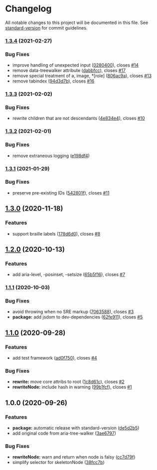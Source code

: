# Changelog

All notable changes to this project will be documented in this file. See [standard-version](https://github.com/conventional-changelog/standard-version) for commit guidelines.

### [1.3.4](https://github.com/krautzource/sre-to-tree/compare/v1.3.3...v1.3.4) (2021-02-27)


### Bug Fixes

* improve handling of unexpected input ([0280400](https://github.com/krautzource/sre-to-tree/commit/0280400e791a09c7f19ff6794f6315ddb80630a7)), closes [#14](https://github.com/krautzource/sre-to-tree/issues/14)
* remove data-treewalker attribute ([dabbfcc](https://github.com/krautzource/sre-to-tree/commit/dabbfcc3ad3dae74fd1edfe58c2d7f4f1464b2fc)), closes [#17](https://github.com/krautzource/sre-to-tree/issues/17)
* remove special treatment of a, image, *[role] ([806ac9a](https://github.com/krautzource/sre-to-tree/commit/806ac9a9235b6f446bdbc7a41d67fdbbf292324d)), closes [#13](https://github.com/krautzource/sre-to-tree/issues/13)
* remove tabindex ([94d3d7b](https://github.com/krautzource/sre-to-tree/commit/94d3d7b62163d78388a8d9c4cf6656f92f853249)), closes [#16](https://github.com/krautzource/sre-to-tree/issues/16)

### [1.3.3](https://github.com/krautzource/sre-to-tree/compare/v1.3.2...v1.3.3) (2021-02-02)


### Bug Fixes

* rewrite children that are not descendants ([4e834e4](https://github.com/krautzource/sre-to-tree/commit/4e834e40716dd520752f714176dbc90b61c07e5d)), closes [#10](https://github.com/krautzource/sre-to-tree/issues/10)

### [1.3.2](https://github.com/krautzource/sre-to-tree/compare/v1.3.1...v1.3.2) (2021-02-01)


### Bug Fixes

* remove extraneous logging ([e198df4](https://github.com/krautzource/sre-to-tree/commit/e198df402843f2de611d4ee346e846a020f1677e))

### [1.3.1](https://github.com/krautzource/sre-to-tree/compare/v1.3.0...v1.3.1) (2021-01-29)


### Bug Fixes

* preserve pre-existing IDs ([542801f](https://github.com/krautzource/sre-to-tree/commit/542801fdfa51e0f81da147357ce9aa1eb6f4af39)), closes [#11](https://github.com/krautzource/sre-to-tree/issues/11)

## [1.3.0](https://github.com/krautzource/sre-to-tree/compare/v1.2.0...v1.3.0) (2020-11-18)


### Features

* support braille labels ([178d6d0](https://github.com/krautzource/sre-to-tree/commit/178d6d051942a14ade2f99c76f152f7d68f1d128)), closes [#8](https://github.com/krautzource/sre-to-tree/issues/8)

## [1.2.0](https://github.com/krautzource/sre-to-tree/compare/v1.1.1...v1.2.0) (2020-10-13)


### Features

* add aria-level, -posinset, -setsize ([65b5f16](https://github.com/krautzource/sre-to-tree/commit/65b5f167b2f59d5f8bddcc8196c8fac8b70ba960)), closes [#7](https://github.com/krautzource/sre-to-tree/issues/7)

### [1.1.1](https://github.com/krautzource/sre-to-tree/compare/v1.1.0...v1.1.1) (2020-10-03)


### Bug Fixes

* avoid throwing when no SRE markup ([7063588](https://github.com/krautzource/sre-to-tree/commit/7063588aeb19c457c93d884b1f44b8e3c88bb698)), closes [#3](https://github.com/krautzource/sre-to-tree/issues/3)
* **package:** add jsdom to dev-dependencies ([62fe911](https://github.com/krautzource/sre-to-tree/commit/62fe911cdcbb3fdde4f488a32c36d5704c25a44f)), closes [#5](https://github.com/krautzource/sre-to-tree/issues/5)

## [1.1.0](https://github.com/krautzource/sre-to-tree/compare/v1.0.0...v1.1.0) (2020-09-28)


### Features

* add test framework ([ad0f750](https://github.com/krautzource/sre-to-tree/commit/ad0f7509a8c8c51e1200546ba183210a11960247)), closes [#4](https://github.com/krautzource/sre-to-tree/issues/4)


### Bug Fixes

* **rewrite:** move core attribs to root ([1c8d61c](https://github.com/krautzource/sre-to-tree/commit/1c8d61c6382bb852cfc80d79e563e9413908f3e7)), closes [#2](https://github.com/krautzource/sre-to-tree/issues/2)
* **rewriteNode:** include hash in warning ([99b1fcf](https://github.com/krautzource/sre-to-tree/commit/99b1fcfa621d91ee1a3992c73afb7068d7f7556d)), closes [#1](https://github.com/krautzource/sre-to-tree/issues/1)

## 1.0.0 (2020-09-26)


### Features

* **package:** automatic release with standard-version ([de5d2b5](https://github.com/krautzource/sre-to-tree/commit/de5d2b57a5579f187dfde992a77b2ba67c3e61bd))
* add original code from aria-tree-walker ([3ae6797](https://github.com/krautzource/sre-to-tree/commit/3ae679790342576b67a7adf649fb65caec71faa3))


### Bug Fixes

* **rewriteNode:** warn and return when node is falsy ([cc7d79f](https://github.com/krautzource/sre-to-tree/commit/cc7d79f96985e5a928d5f2b7c06705a896c8e7f0))
* simplify selector for skeletonNode ([38fcc7b](https://github.com/krautzource/sre-to-tree/commit/38fcc7bd1ab6d2dce17831bb086172f9f0018632))
